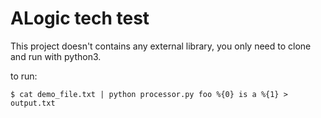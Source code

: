# ALogic tech test

This project doesn't contains any external library, you only need to clone
 and run with python3.
 
to run:

    $ cat demo_file.txt | python processor.py foo %{0} is a %{1} > output.txt
